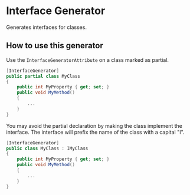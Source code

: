 # Interface Generator

Generates interfaces for classes.

## How to use this generator

Use the ```InterfaceGeneratorAttribute``` on a class marked as partial.

```csharp
[InterfaceGenerator]
public partial class MyClass
{
    public int MyProperty { get; set; }
    public void MyMethod()
    {
        ...
    }
}
```

You may avoid the partial declaration by making the class implement the interface.
The interface will prefix the name of the class with a capital "I".

```csharp
[InterfaceGenerator]
public class MyClass : IMyClass
{
    public int MyProperty { get; set; }
    public void MyMethod()
    {
        ...
    }
}
```
